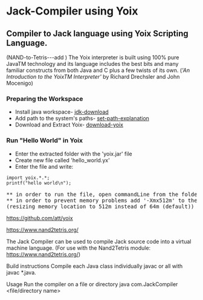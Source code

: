 # Jack-Compiler using Yoix
## Compiler to Jack language using Yoix Scripting Language.

(NAND-to-Tetris---add )
The Yoix interpreter is built using 100% pure JavaTM technology and its language includes the
best bits and many familiar constructs from both Java and C plus a few twists of its own.
(<cite>'An Introduction to the YoixTM Interpreter'</cite> by Richard Drechsler and John Mocenigo)


### Preparing the Workspace
* Install java workspace- [jdk-download](https://www.oracle.com/java/technologies/javase/javase-jdk8-downloads.html)
* Add path to the system's paths- [set-path-explanation ](https://www.computerhope.com/issues/ch000549.htm)
* Download and Extract Yoix- [download-yoix](https://github.com/att/yoix)

### Run "Hello World" in Yoix
* Enter the extracted folder with the 'yoix.jar' file
* Create new file called 'hello_world.yx'
* Enter the file and write: 

```md
import yoix.*.*;
printf("hello world\n"); 
```


<pre>
** in order to run the file, open commandLine from the folder and write: <b> java  -jar  yoix.jar  hello_world.yx </b> 
** in order to prevent memory problems add '-Xmx512m' to the line above. 
(resizing memory location to 512m instead of 64m (default))
</pre>

https://github.com/att/yoix

https://www.nand2tetris.org/

The Jack Compiler can be used to compile Jack source code into a virtual machine language. (For use with the Nand2Tetris module: https://www.nand2tetris.org/)

Build instructions
Compile each Java class individually javac <javaclass> or all with javac *.java.

Usage
Run the compiler on a file or directory java com.JackCompiler <file/directory name>

  
